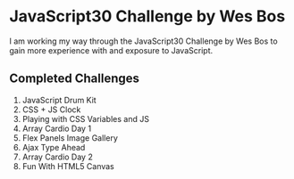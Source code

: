 # JavaScript30 Challenge by Wes Bos

I am working my way through the JavaScript30 Challenge by Wes Bos to gain more experience with and exposure to JavaScript.

## Completed Challenges
1. JavaScript Drum Kit
2. CSS + JS Clock 
3. Playing with CSS Variables and JS
4. Array Cardio Day 1
5. Flex Panels Image Gallery
6. Ajax Type Ahead
7. Array Cardio Day 2
8. Fun With HTML5 Canvas